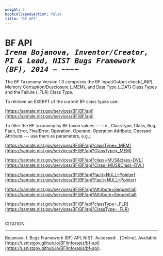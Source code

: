 ```yaml
---
weight: 2
bookCollapseSection: false
title: "BF API"
---
```

# BF API <br/>_`Irena Bojanova, Inventor/Creator, PI & Lead, NIST Bugs Framework (BF), 2014 – ~~~~`_

The BF Taxonomy Version 1.0 comprizes the BF Input/Output check(_INP), Memory Corruption/Dusclosure (_MEM), and Data Type (_DAT) Class Types and the Failure (_FLR) Class Type.

To retrieve an EXERPT of the current BF class types use:

[https://samate.nist.gov/services/BF/BF/api](https://samate.nist.gov/services/BF/BF/api)

To filter the BF taxonomy by BF taxon values --- i.e., ClassType, Class, Bug, Fault, Error, FinalError, Operation, Operand, Operation Attribute, Operand Attribute --- use them as parameters, e.g.,:
<!-- site -->

[https://samate.nist.gov/services/BF/BF/api?classType=_MEM](https://samate.nist.gov/services/BF/BF/api?ClassType=_MEM)

[https://samate.nist.gov/services/BF/BF/api?class=MUS&class=DVL](https://samate.nist.gov/services/BF/BF/api?Class=MUS&Class=DVL)

[https://samate.nist.gov/services/BF/BF/api?fault=NULL+Pointer](https://samate.nist.gov/services/BF/BF/api?Fault=NULL+Pointer)

[https://samate.nist.gov/services/BF/BF/api?Attribute=Sequential](https://samate.nist.gov/services/BF/BF/api?Attribute=Sequential)

[https://samate.nist.gov/services/BF/BF/api?classType=_FLR](https://samate.nist.gov/services/BF/BF/api?ClassType=_FLR)

</br>
CITATION 

_____________________________________________________________

Bojanova, I. Bugs Framework (BF) API, NIST. Accessed: <span id="currentDate"></span>. [Online]. Available: [https://usnistgov.github.io/BF/info/apis/bf-api](https://usnistgov.github.io/BF/info/apis/bf-api).
</br></br>

<!-- The BF _MEM ClassType can be accesses from here: [https://samate.nist.gov/BF/api/_MEM/](https://samate.nist.gov/BF/api/_mem/) -->
<!-- samate-internal.nist.gov/BF/api/cve/CVE-111 -->

<!-- [BF%20_MEM.xml] (https://data.nist.gov/od/ds/ark:/88434/mds2-3048/BF/XML/BF.xml)
[BF.xml.sha256] (https://data.nist.gov/od/ds/ark:/88434/mds2-3048/BF/XML/BF.xml.sha256)

[BF%20_MEM.json] (https://data.nist.gov/od/ds/ark:/88434/mds2-3048/BF/JSON/BF%20_MEM.json)
[BF%20_MEM.json.sha256] (https://data.nist.gov/od/ds/ark:/88434/mds2-3048/BF/JSON/BF%20_MEM.json.sha256)

[BF%20_MEM.pdf] (https://data.nist.gov/od/ds/ark:/88434/mds2-3048/BF/Graphs/BF%20_MEM.pdf)
[BF%20_MEM.pdf.sha256] (https://data.nist.gov/od/ds/ark:/88434/mds2-3048/BF/Graphs/BF%20_MEM.pdf.sha256)

[BF%20_MEM%20-%20CWE2BF%20by%20Operation%20.pdf] (https://data.nist.gov/od/ds/ark:/88434/mds2-3048/BF/CWE2BF/BF%20_MEM%20-%20CWE2BF%20by%20Operation%20.pdf)

[BF%20_MEM%20-%20CWE2BF%20by%20Operation%20.pdf.sha256] (https://data.nist.gov/od/ds/ark:/88434/mds2-3048/BF/CWE2BF/BF%20_MEM%20-%20CWE2BF%20by%20Operation%20.pdf.sha256) -->

<!-- Please register here to download the current versions of the under development BF Classes by Class Type. We ask you only for an email address to which to send you a unique download link and for the name of your organization to informa our management about the interest in BF.
<br/><br/>
<div style="text-align:center">{{< button href="xxx" >}}Register Here{{< /button >}}</div> -->
